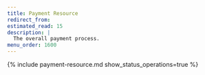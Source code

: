 ```yaml
---
title: Payment Resource
redirect_from:
estimated_read: 15
description: |
  The overall payment process.
menu_order: 1600
---
```


{% include payment-resource.md show_status_operations=true %}